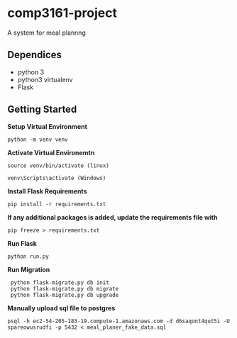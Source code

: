 # comp3161-project
A system for meal plannng

## Dependices
- python 3
- python3 virtualenv
- Flask

## Getting Started

**Setup Virtual Environment**
```
python -m venv venv
```

**Activate Virtual Environemtn**
```
source venv/bin/activate (linux)

venv\Scripts\activate (Windows)
```

**Install Flask Requirements**
```
pip install -r requirements.txt 
```

**If any additional packages is added, update the requirements file with**
```
pip freeze > requirements.txt
```

**Run Flask**
```
python run.py
```

**Run Migration**
```
 python flask-migrate.py db init 
 python flask-migrate.py db migrate
 python flask-migrate.py db upgrade
```

**Manually upload sql file to postgres**
```
psql -h ec2-54-205-183-19.compute-1.amazonaws.com -d d6saqont4qut5i -U spareowusrudfi -p 5432 < meal_planer_fake_data.sql 
```